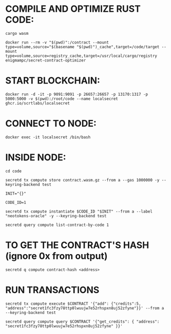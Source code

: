 # COMPILE AND OPTIMIZE RUST CODE:
`cargo wasm`

`docker run --rm -v "$(pwd)":/contract --mount type=volume,source="$(basename "$(pwd)")_cache",target=/code/target --mount type=volume,source=registry_cache,target=/usr/local/cargo/registry enigmampc/secret-contract-optimizer`

# START BLOCKCHAIN:

`docker run -d -it -p 9091:9091 -p 26657:26657 -p 13170:1317 -p 5000:5000 -v $(pwd):/root/code --name localsecret ghcr.io/scrtlabs/localsecret`

# CONNECT TO NODE:

`docker exec -it localsecret /bin/bash`

# INSIDE NODE:

`cd code`

`secretd tx compute store contract.wasm.gz --from a --gas 1000000 -y --keyring-backend test`

`INIT="{}"`

`CODE_ID=1`

`secretd tx compute instantiate $CODE_ID "$INIT" --from a --label "neotokens-oracle" -y --keyring-backend test`

`secretd query compute list-contract-by-code 1`

# TO GET THE CONTRACT'S HASH (ignore 0x from output)

`secretd q compute contract-hash <address>`

# RUN TRANSACTIONS

`secretd tx compute execute $CONTRACT '{"add": {"credits":5, "address":"secret1fc3fzy78ttp0lwuujw7e52rhspxn8uj52zfyne"}}' --from a --keyring-backend test`

`secretd query compute query $CONTRACT '{"get_credits": { "address": "secret1fc3fzy78ttp0lwuujw7e52rhspxn8uj52zfyne" }}'`
